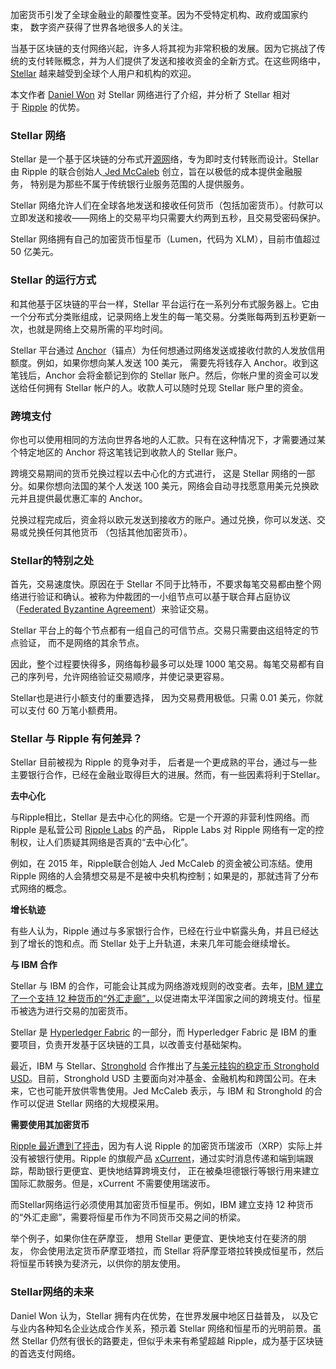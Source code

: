 加密货币引发了全球金融业的颠覆性变革。因为不受特定机构、政府或国家约束， 数字资产获得了世界各地很多人的关注。

当基于区块链的支付网络兴起，许多人将其视为非常积极的发展。因为它挑战了传统的支付转账概念，并为人们提供了发送和接收资金的全新方式。在这些网络中，[Stellar](https://www.stellar.org/) 越来越受到全球个人用户和机构的欢迎。

本文作者 [Daniel Won](https://filthylucre.com/author/danielwon) 对 Stellar 网络进行了介绍，并分析了 Stellar 相对于 [Ripple](https://ripple.com/cn/) 的优势。
### **Stellar 网络**
Stellar 是一个基于区块链的分布式开[源网](https://36kr.com/projectDetails/352361)络，专为即时支付转账而设计。Stellar 由 Ripple 的联合创始人[ Jed McCaleb](https://www.stellar.org/about/jed-mccaleb/) 创立，旨在以极低的成本提供金融服务， 特别是为那些不属于传统银行业服务范围的人提供服务。

Stellar 网络允许人们在全球各地发送和接收任何货币（包括加密货币）。付款可以立即发送和接收——网络上的交易平均只需要大约两到五秒，且交易受密码保护。

Stellar 网络拥有自己的加密货币恒星币（Lumen，代码为 XLM），目前市值超过 50 亿美元。
### **Stellar 的运行方式**
和其他基于区块链的平台一样，Stellar 平台运行在一系列分布式服务器上。它由一个分布式分类账组成，记录网络上发生的每一笔交易。分类账每两到五秒更新一次，也就是网络上交易所需的平均时间。

Stellar 平台通过 [Anchor](https://www.stellar.org/developers/guides/anchor/)（锚点）为任何想通过网络发送或接收付款的人发放信用额度。例如，如果你想向某人发送 100 美元， 需要先将钱存入 Anchor。收到这笔钱后，Anchor 会将金额记到你的 Stellar 账户。然后，你帐户里的资金可以发送给任何拥有 Stellar 帐户的人。收款人可以随时兑现 Stellar 账户里的资金。
### **跨境支付**
你也可以使用相同的方法向世界各地的人汇款。只有在这种情况下，才需要通过某个特定地区的 Anchor 将这笔钱记到收款人的 Stellar 账户。

跨境交易期间的货币兑换过程以去中心化的方式进行， 这是 Stellar 网络的一部分。如果你想向法国的某个人发送 100 美元，网络会自动寻找愿意用美元兑换欧元并且提供最优惠汇率的 Anchor。

兑换过程完成后，资金将以欧元发送到接收方的账户。通过兑换，你可以发送、交易或兑换任何其他货币 （包括其他加密货币）。
### **Stellar的特别之处**
首先，交易速度快。原因在于 Stellar 不同于比特币，不要求每笔交易都由整个网络进行验证和确认。被称为仲裁团的一小组节点可以基于联合拜占庭协议（[Federated Byzantine Agreement](https://www.stellar.org/papers/stellar-consensus-protocol.pdf)）来验证交易。

Stellar 平台上的每个节点都有一组自己的可信节点。交易只需要由这组特定的节点验证， 而不是网络的其余节点。

因此，整个过程要快得多，网络每秒最多可以处理 1000 笔交易。每笔交易都有自己的序列号，允许网络验证交易顺序，并使记录更容易。

Stellar也是进行小额支付的重要选择， 因为交易费用极低。只需 0.01 美元，你就可以支付 60 万笔小额费用。
### **Stellar 与 Ripple 有何差异？**
Stellar 目前被视为 Ripple 的竞争对手， 后者是一个更成熟的平台，通过与一些主要银行合作，已经在金融业取得巨大的进展。然而，有一些因素将利于Stellar。

**去中心化**

与Ripple相比，Stellar 是去中心化的网络。它是一个开源的非营利性网络。而 Ripple 是私营公司 [Ripple Labs](https://en.wikipedia.org/wiki/Ripple_\(company\)) 的产品， Ripple Labs 对 Ripple 网络有一定的控制权，让人们质疑其网络是否真的“去中心化”。

例如，在 2015 年，Ripple联合创始人 Jed McCaleb 的资金被公司冻结。使用 Ripple 网络的人会猜想交易是不是被中央机构控制；如果是的，那就违背了分布式网络的概念。

**增长轨迹**

有些人认为，Ripple 通过与多家银行合作，已经在行业中崭露头角，并且已经达到了增长的饱和点。而 Stellar 处于上升轨道，未来几年可能会继续增长。

**与 IBM 合作**

Stellar 与 IBM 的合作，可能会让其成为网络游戏规则的改变者。去年，[IBM 建立了一个支持 12 种货币的“外汇走廊”，](https://www-03.ibm.com/press/us/en/pressrelease/53290.wss)以促进南太平洋国家之间的跨境支付。恒星币被选为进行交易的加密货币。

Stellar 是 [Hyperledger Fabric](https://www.hyperledger.org/projects/fabric) 的一部分，而 Hyperledger Fabric 是 IBM 的重要项目，负责开发基于区块链的工具，以改善支付基础架构。

最近，IBM 与 Stellar、[Stronghold](https://www.hyperledger.org/projects/fabric) 合作推出了[与美元挂钩的稳定币 Stronghold USD](https://www.odaily.com/post/5132909)。目前，Stronghold USD 主要面向对冲基金、金融机构和跨国公司。在未来，它也可能开放供零售使用。Jed McCaleb 表示，与 IBM 和 Stronghold 的合作可以促进 Stellar 网络的大规模采用。

**需要使用其加密货币**

[Ripple 最近遭到了抨击](https://uk.reuters.com/article/us-blockchain-ripple/banks-unlikely-to-process-payments-with-distributed-ledgers-for-now-says-ripple-idUKKBN1J92JG)，因为有人说 Ripple 的加密货币瑞波币（XRP）实际上并没有被银行使用。Ripple 的旗舰产品 [xCurrent](https://ripple.com/cn/solutions/process-payments/)，通过实时消息传递和端到端跟踪，帮助银行更便宜、更快地结算跨境支付， 正在被桑坦德银行等银行用来建立国际汇款服务。但是，xCurrent 不需要使用瑞波币。

而Stellar网络运行必须使用其加密货币恒星币。例如，IBM 建立支持 12 种货币的“外汇走廊”，需要将恒星币作为不同货币交易之间的桥梁。

举个例子，如果你住在萨摩亚， 想用 Stellar 更便宜、更快地支付在斐济的朋友， 你会使用法定货币萨摩亚塔拉，而 Stellar 将萨摩亚塔拉转换成恒星币，然后将恒星币转换为斐济元，以供你的朋友使用。
### **Stellar网络的未来**
Daniel Won 认为，Stellar 拥有内在优势，在世界发展中地区日益普及， 以及它与业内各种知名企业达成合作关系，预示着 Stellar 网络和恒星币的光明前景。虽然 Stellar 仍然有很长的路要走，但似乎未来有希望超越 Ripple，成为基于区块链的首选支付网络。
